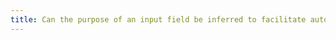 ```yaml
---
title: Can the purpose of an input field be inferred to facilitate automatic filling of fields with user data?
---
```


